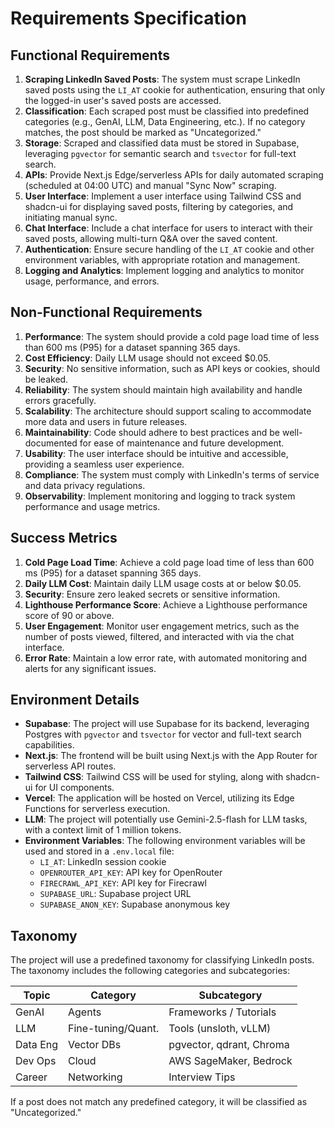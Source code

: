 # Requirements Specification

## Functional Requirements

1. **Scraping LinkedIn Saved Posts**: The system must scrape LinkedIn saved posts using the `LI_AT` cookie for authentication, ensuring that only the logged-in user's saved posts are accessed.
2. **Classification**: Each scraped post must be classified into predefined categories (e.g., GenAI, LLM, Data Engineering, etc.). If no category matches, the post should be marked as "Uncategorized."
3. **Storage**: Scraped and classified data must be stored in Supabase, leveraging `pgvector` for semantic search and `tsvector` for full-text search.
4. **APIs**: Provide Next.js Edge/serverless APIs for daily automated scraping (scheduled at 04:00 UTC) and manual "Sync Now" scraping.
5. **User Interface**: Implement a user interface using Tailwind CSS and shadcn-ui for displaying saved posts, filtering by categories, and initiating manual sync.
6. **Chat Interface**: Include a chat interface for users to interact with their saved posts, allowing multi-turn Q&A over the saved content.
7. **Authentication**: Ensure secure handling of the `LI_AT` cookie and other environment variables, with appropriate rotation and management.
8. **Logging and Analytics**: Implement logging and analytics to monitor usage, performance, and errors.

## Non-Functional Requirements

1. **Performance**: The system should provide a cold page load time of less than 600 ms (P95) for a dataset spanning 365 days.
2. **Cost Efficiency**: Daily LLM usage should not exceed $0.05.
3. **Security**: No sensitive information, such as API keys or cookies, should be leaked.
4. **Reliability**: The system should maintain high availability and handle errors gracefully.
5. **Scalability**: The architecture should support scaling to accommodate more data and users in future releases.
6. **Maintainability**: Code should adhere to best practices and be well-documented for ease of maintenance and future development.
7. **Usability**: The user interface should be intuitive and accessible, providing a seamless user experience.
8. **Compliance**: The system must comply with LinkedIn's terms of service and data privacy regulations.
9. **Observability**: Implement monitoring and logging to track system performance and usage metrics.

## Success Metrics

1. **Cold Page Load Time**: Achieve a cold page load time of less than 600 ms (P95) for a dataset spanning 365 days.
2. **Daily LLM Cost**: Maintain daily LLM usage costs at or below $0.05.
3. **Security**: Ensure zero leaked secrets or sensitive information.
4. **Lighthouse Performance Score**: Achieve a Lighthouse performance score of 90 or above.
5. **User Engagement**: Monitor user engagement metrics, such as the number of posts viewed, filtered, and interacted with via the chat interface.
6. **Error Rate**: Maintain a low error rate, with automated monitoring and alerts for any significant issues.

## Environment Details

- **Supabase**: The project will use Supabase for its backend, leveraging Postgres with `pgvector` and `tsvector` for vector and full-text search capabilities.
- **Next.js**: The frontend will be built using Next.js with the App Router for serverless API routes.
- **Tailwind CSS**: Tailwind CSS will be used for styling, along with shadcn-ui for UI components.
- **Vercel**: The application will be hosted on Vercel, utilizing its Edge Functions for serverless execution.
- **LLM**: The project will potentially use Gemini-2.5-flash for LLM tasks, with a context limit of 1 million tokens.
- **Environment Variables**: The following environment variables will be used and stored in a `.env.local` file:
  - `LI_AT`: LinkedIn session cookie
  - `OPENROUTER_API_KEY`: API key for OpenRouter
  - `FIRECRAWL_API_KEY`: API key for Firecrawl
  - `SUPABASE_URL`: Supabase project URL
  - `SUPABASE_ANON_KEY`: Supabase anonymous key

## Taxonomy

The project will use a predefined taxonomy for classifying LinkedIn posts. The taxonomy includes the following categories and subcategories:

| Topic   | Category             | Subcategory                  |
|---------|----------------------|------------------------------|
| GenAI   | Agents              | Frameworks / Tutorials       |
| LLM     | Fine-tuning/Quant.  | Tools (unsloth, vLLM)        |
| Data Eng| Vector DBs          | pgvector, qdrant, Chroma     |
| Dev Ops | Cloud               | AWS SageMaker, Bedrock       |
| Career  | Networking          | Interview Tips               |

If a post does not match any predefined category, it will be classified as "Uncategorized."